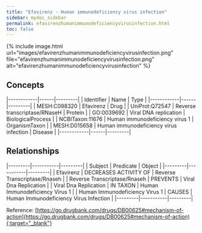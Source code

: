 ```yaml
---
title: "Efavirenz - Human immunodeficiency virus infection"
sidebar: mydoc_sidebar
permalink: efavirenzhumanimmunodeficiencyvirusinfection.html
toc: false 
---
```


{% include image.html url="images/efavirenzhumanimmunodeficiencyvirusinfection.png" file="efavirenzhumanimmunodeficiencyvirusinfection.png" alt="efavirenzhumanimmunodeficiencyvirusinfection" %}

## Concepts

|------------|------|---------|
| Identifier | Name | Type    |
|------------|------|---------|
| MESH:C098320 | Efavirenz | Drug |
| UniProt:Q72547 | Reverse transcriptase/RNaseH | Protein |
| GO:0039692 | Viral DNA replication | BiologicalProcess |
| NCBITaxon:11676 | Human immunodeficiency virus 1 | OrganismTaxon |
| MESH:D015658 | Human immunodeficiency virus infection | Disease |
|------------|------|---------|

## Relationships

|---------|-----------|---------|
| Subject | Predicate | Object  |
|---------|-----------|---------|
| Efavirenz | DECREASES ACTIVITY OF | Reverse Transcriptase/Rnaseh |
| Reverse Transcriptase/Rnaseh | PREVENTS | Viral Dna Replication |
| Viral Dna Replication | IN TAXON | Human Immunodeficiency Virus 1 |
| Human Immunodeficiency Virus 1 | CAUSES | Human Immunodeficiency Virus Infection |
|---------|-----------|---------|

Reference: [https://go.drugbank.com/drugs/DB00625#mechanism-of-action](https://go.drugbank.com/drugs/DB00625#mechanism-of-action){:target="_blank"}